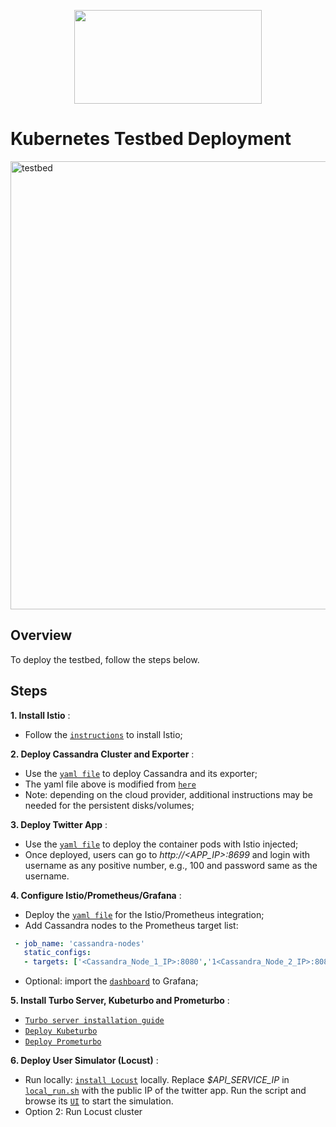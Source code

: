 <p align="center">
  <img width=300 height=150 src="https://cloud.githubusercontent.com/assets/4391815/26681386/05b857c4-46ab-11e7-8c71-15a46d886834.png">
</p>


# Kubernetes Testbed Deployment

<img width="717" alt="testbed" src="https://user-images.githubusercontent.com/12261551/45770729-2f5ead80-bc11-11e8-9d38-26394aabd63b.png">


## Overview
To deploy the testbed, follow the steps below.

## Steps

**1. Install Istio** : 
   * Follow the [`instructions`]( https://istio.io/docs/setup/kubernetes/quick-start/) to install Istio;
   
**2. Deploy Cassandra Cluster and Exporter** :
   * Use the [`yaml file`](./cassandra/cass.yaml) to deploy Cassandra and its exporter;
   * The yaml file above is modified from [`here`](https://github.com/MySocialApp/kubernetes-helm-chart-cassandra)
   * Note: depending on the cloud provider, additional instructions may be needed for the persistent disks/volumes;

**3. Deploy Twitter App** :
   * Use the [`yaml file`](./app/deploy-with-istio.yaml) to deploy the container pods with Istio injected;
   * Once deployed, users can go to *http://<APP_IP>:8699* and login with username as any positive number, 
   e.g., 100 and password same as the username.

**4. Configure Istio/Prometheus/Grafana** :
   * Deploy the [`yaml file`](./metrics/ip.turbo.metric.yaml) for the Istio/Prometheus integration;
   * Add Cassandra nodes to the Prometheus target list:
   ```yaml
    - job_name: 'cassandra-nodes'
      static_configs:
      - targets: ['<Cassandra_Node_1_IP>:8080','1<Cassandra_Node_2_IP>:8080’]
  ```
   * Optional: import the [`dashboard`](./metrics/cass-testbed-grafana-dashboard.json) to Grafana;

**5. Install Turbo Server, Kubeturbo and Prometurbo** :
   * [`Turbo server installation guide`](https://turbonomic.com/wp-content/uploads/2018/09/Turbonomic_INSTALL_PRINT_6.2.pdf)
   * [`Deploy Kubeturbo`](https://github.com/turbonomic/kubeturbo/tree/master/deploy)
   * [`Deploy Prometurbo`](https://github.com/turbonomic/prometurbo/tree/master/deploy)

**6. Deploy User Simulator (Locust)** :
   * Run locally: [`install Locust`](https://docs.locust.io/en/stable/installation.html) locally. 
   Replace *$API_SERVICE_IP* in [`local_run.sh`](./locust/local_run.sh) with the public IP of the twitter app. 
   Run the script and browse its [`UI`](http://localhost:8089) to start the simulation.
   * Option 2: Run Locust cluster
